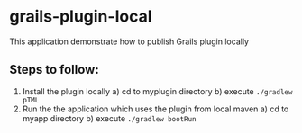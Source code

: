 # grails-plugin-local
This application demonstrate how to publish Grails plugin locally

## Steps to follow:

1. Install the plugin locally
    a) cd to myplugin directory
    b) execute `./gradlew pTML`
2. Run the the application which uses the plugin from local maven
    a) cd to myapp directory
    b) execute `./gradlew bootRun`

